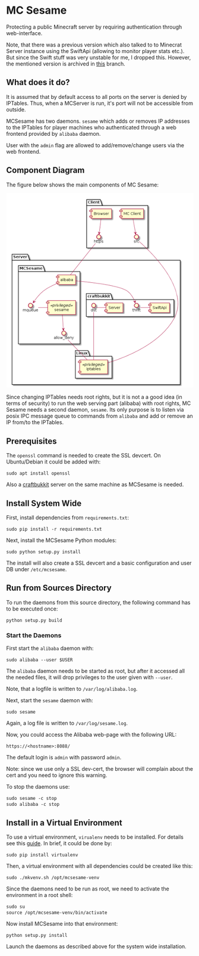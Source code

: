 # MC Sesame
Protecting a public Minecraft server by requiring authentication through web-interface.

Note, that there was a previous version which also talked to to Minecrat Server instance using
the SwiftApi (allowing to monitor player stats etc.). But since the Swift stuff was very unstable
for me, I dropped this. However, the mentioned version is archived in
[this](https://github.com/wendlers/mcsesame/tree/ipc-mcserver) branch.

## What does it do?

It is assumed that by default access to all ports on the server is denied by IPTables.
Thus, when a MCServer is run, it's port will not be accessible from outside.

MCSesame has two daemons. ``sesame`` which adds or removes IP addresses to the IPTables
for player machines who authenticated through a web frontend provided by ``alibaba`` daemon.

User with the ``admin`` flag are allowed to add/remove/change users via the web frontend.

## Component Diagram

The figure below shows the main components of MC Sesame:

![components](./doc/uml/mcsesame_components.png "MC Sesame Component Diagram")

Since changing IPTables needs root rights, but it is not a a good idea (in terms of security)
to run the web serving part (alibaba) with root rights, MC Sesame needs a second daemon, ``sesame``.
Its only purpose is to listen via posix IPC message queue to commands from ``alibaba`` and add or
remove an IP from/to the IPTables.

## Prerequisites

The ``openssl`` command is needed to create the SSL devcert. On Ubuntu/Debian it could
be added with:

    sudo apt install openssl

Also a [craftbukkit](https://getbukkit.org/craftbukkit) server on the same machine as
MCSesame is needed.

## Install System Wide

First, install dependencies from ``requirements.txt``:

    sudo pip install -r requirements.txt

Next, install the MCSesame Python modules:

    sudo python setup.py install

The install will also create a SSL devcert and a basic configuration and user DB under
``/etc/mcsesame``.

## Run from Sources Directory

To run the daemons from this source directory, the following command has to be executed once:

    python setup.py build

### Start the Daemons

First start the ``alibaba`` daemon with:

    sudo alibaba --user $USER

The ``alibaba`` daemon needs to be started as root, but after it accessed all the needed
files, it will drop privileges to the user given with ``--user``.

Note, that a logfile is written to ``/var/log/alibaba.log``.

Next, start the ``sesame`` daemon with:

    sudo sesame

Again, a log file is written to ``/var/log/sesame.log``.

Now, you could access the Alibaba web-page with the following URL:

    https://<hostname>:8088/

The default login is ``admin`` with password ``admin``.

Note: since we use only a SSL dev-cert, the browser will complain about
the cert and you need to ignore this warning.

To stop the daemons use:

    sudo sesame -c stop
    sudo alibaba -c stop

## Install in a Virtual Environment

To use a virtual environment, ``virualenv`` needs to be installed. For details
see this [guide](http://docs.python-guide.org/en/latest/dev/virtualenvs/).
In brief, it could be done by:

    sudo pip install virtualenv

Then, a virtual environment with all dependencies could be created like this:

    sudo ./mkvenv.sh /opt/mcsesame-venv

Since the daemons need to be run as root, we need to activate the environment in
a root shell:

    sudo su
    source /opt/mcsesame-venv/bin/activate

Now install MCSesame into that environment:

    python setup.py install

Launch the daemons as described above for the system wide installation.
